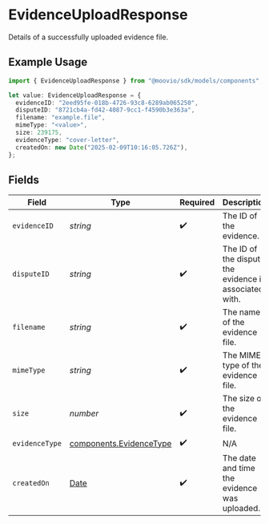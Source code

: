 # EvidenceUploadResponse

Details of a successfully uploaded evidence file.

## Example Usage

```typescript
import { EvidenceUploadResponse } from "@moovio/sdk/models/components";

let value: EvidenceUploadResponse = {
  evidenceID: "2eed95fe-018b-4726-93c8-6289ab065250",
  disputeID: "8721cb4a-fd42-4087-9cc1-f4590b3e363a",
  filename: "example.file",
  mimeType: "<value>",
  size: 239175,
  evidenceType: "cover-letter",
  createdOn: new Date("2025-02-09T10:16:05.726Z"),
};
```

## Fields

| Field                                                                                         | Type                                                                                          | Required                                                                                      | Description                                                                                   |
| --------------------------------------------------------------------------------------------- | --------------------------------------------------------------------------------------------- | --------------------------------------------------------------------------------------------- | --------------------------------------------------------------------------------------------- |
| `evidenceID`                                                                                  | *string*                                                                                      | :heavy_check_mark:                                                                            | The ID of the evidence.                                                                       |
| `disputeID`                                                                                   | *string*                                                                                      | :heavy_check_mark:                                                                            | The ID of the dispute the evidence is associated with.                                        |
| `filename`                                                                                    | *string*                                                                                      | :heavy_check_mark:                                                                            | The name of the evidence file.                                                                |
| `mimeType`                                                                                    | *string*                                                                                      | :heavy_check_mark:                                                                            | The MIME type of the evidence file.                                                           |
| `size`                                                                                        | *number*                                                                                      | :heavy_check_mark:                                                                            | The size of the evidence file.                                                                |
| `evidenceType`                                                                                | [components.EvidenceType](../../models/components/evidencetype.md)                            | :heavy_check_mark:                                                                            | N/A                                                                                           |
| `createdOn`                                                                                   | [Date](https://developer.mozilla.org/en-US/docs/Web/JavaScript/Reference/Global_Objects/Date) | :heavy_check_mark:                                                                            | The date and time the evidence was uploaded.                                                  |